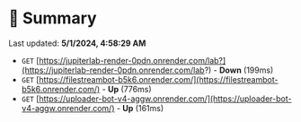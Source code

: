 # 📖 Summary
Last updated: **5/1/2024, 4:58:29 AM**

- `GET` [https://jupiterlab-render-0pdn.onrender.com/lab?](https://jupiterlab-render-0pdn.onrender.com/lab?) - **Down** (199ms)
- `GET` [https://filestreambot-b5k6.onrender.com/](https://filestreambot-b5k6.onrender.com/) - **Up** (776ms)
- `GET` [https://uploader-bot-v4-aggw.onrender.com/](https://uploader-bot-v4-aggw.onrender.com/) - **Up** (161ms)

